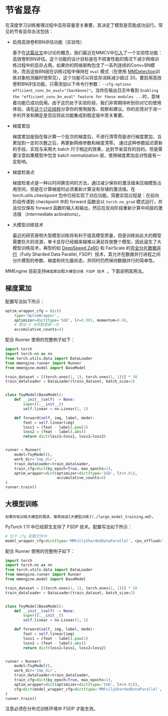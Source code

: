 # 节省显存

在深度学习训练推理过程中显存容量至关重要，其决定了模型是否能成功运行。常见的节省显存办法包括：

- 启用高效卷积BN评估功能（实验性）

  基于在[这篇论文](https://arxiv.org/abs/2305.11624)中讨论的概念，我们最近在MMCV中[引入](https://github.com/open-mmlab/mmcv/pull/2807)了一个实验性功能：高效卷积BN评估。这个功能的设计目标是在不损害性能的情况下减少网络训练过程中的显存占用。如果你的网络架构包含了一系列连续的Conv+BN模块，而且这些BN层在训练过程中保持在 `eval` 模式（在使用 [MMDetection](https://github.com/open-mmlab/mmdetection)训练对象检测器时很常见），这个功能可以将显存消耗减少超过 $20%$。要启用高效卷积BN评估功能，只需添加以下命令行参数：`--cfg-options efficient_conv_bn_eval="[backbone]"`。当你在输出日志中看到 `Enabling the "efficient_conv_bn_eval" feature for these modules ...`时，意味着功能已成功启用。由于这仍处于实验阶段，我们非常期待听到你对它的使用体验。请在[这个讨论线程](https://github.com/open-mmlab/mmcv/discussions/2841)分享你的使用报告、观察和建议。你的反馈对于进一步的开发和确定是否应将此功能集成到稳定版中至关重要。

- 梯度累加

  梯度累加是指在每计算一个批次的梯度后，不进行清零而是进行梯度累加，当累加到一定的次数之后，再更新网络参数和梯度清零。 通过这种参数延迟更新的手段，实现与采用大 batch 尺寸相近的效果，达到节省显存的目的。但是需要注意如果模型中包含 batch normalization 层，使用梯度累加会对性能有一定影响。

- 梯度检查点

  梯度检查点是一种以时间换空间的方法，通过减少保存的激活值来压缩模型占用空间，但是在计算梯度时必须重新计算没有存储的激活值。在 torch.utils.checkpoint 包中已经实现了对应功能。简要实现过程是：在前向阶段传递到 checkpoint 中的 forward 函数会以 `torch.no_grad` 模式运行，并且仅仅保存 forward 函数的输入和输出，然后在反向阶段重新计算中间层的激活值 （intermediate activations）。

- 大模型训练技术

  最近的研究表明大型模型训练将有利于提高模型质量，但是训练如此大的模型需要巨大的资源，单卡显存已经越来越难以满足存放整个模型，因此诞生了大模型训练技术，典型的如 [DeepSpeed ZeRO](https://www.deepspeed.ai/tutorials/zero/#zero-overview) 和 FairScale 的[完全分片数据并行](https://pytorch.org/blog/introducing-pytorch-fully-sharded-data-parallel-api/)（Fully Sharded Data Parallel, FSDP）技术，其允许在数据并行进程之间分片模型的参数、梯度和优化器状态，并同时仍然保持数据并行的简单性。

MMEngine 目前支持`梯度累加`和`大模型训练 FSDP 技术 `。下面说明其用法。

## 梯度累加

配置写法如下所示：

```python
optim_wrapper_cfg = dict(
    type='OptimWrapper',
    optimizer=dict(type='SGD', lr=0.001, momentum=0.9),
    # 累加 4 次参数更新一次
    accumulative_counts=4)
```

配合 Runner 使用的完整例子如下：

```python
import torch
import torch.nn as nn
from torch.utils.data import DataLoader
from mmengine.runner import Runner
from mmengine.model import BaseModel

train_dataset = [(torch.ones(1, 1), torch.ones(1, 1))] * 50
train_dataloader = DataLoader(train_dataset, batch_size=2)


class ToyModel(BaseModel):
    def __init__(self) -> None:
        super().__init__()
        self.linear = nn.Linear(1, 1)

    def forward(self, img, label, mode):
        feat = self.linear(img)
        loss1 = (feat - label).pow(2)
        loss2 = (feat - label).abs()
        return dict(loss1=loss1, loss2=loss2)


runner = Runner(
    model=ToyModel(),
    work_dir='tmp_dir',
    train_dataloader=train_dataloader,
    train_cfg=dict(by_epoch=True, max_epochs=1),
    optim_wrapper=dict(optimizer=dict(type='SGD', lr=0.01),
                       accumulative_counts=4)
)
runner.train()
```

## 大模型训练

```{warning}
如果你有训练大模型的需求，推荐阅读[大模型训练](./large_model_training.md)。
```

PyTorch 1.11 中已经原生支持了 FSDP 技术。配置写法如下所示：

```python
# 位于 cfg 配置文件中
model_wrapper_cfg=dict(type='MMFullyShardedDataParallel', cpu_offload=True)
```

配合 Runner 使用的完整例子如下：

```python
import torch
import torch.nn as nn
from torch.utils.data import DataLoader
from mmengine.runner import Runner
from mmengine.model import BaseModel

train_dataset = [(torch.ones(1, 1), torch.ones(1, 1))] * 50
train_dataloader = DataLoader(train_dataset, batch_size=2)


class ToyModel(BaseModel):
    def __init__(self) -> None:
        super().__init__()
        self.linear = nn.Linear(1, 1)

    def forward(self, img, label, mode):
        feat = self.linear(img)
        loss1 = (feat - label).pow(2)
        loss2 = (feat - label).abs()
        return dict(loss1=loss1, loss2=loss2)


runner = Runner(
    model=ToyModel(),
    work_dir='tmp_dir',
    train_dataloader=train_dataloader,
    train_cfg=dict(by_epoch=True, max_epochs=1),
    optim_wrapper=dict(optimizer=dict(type='SGD', lr=0.01)),
    cfg=dict(model_wrapper_cfg=dict(type='MMFullyShardedDataParallel', cpu_offload=True))
)
runner.train()
```

注意必须在分布式训练环境中 FSDP 才能生效。
